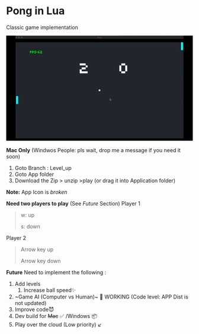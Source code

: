 # Pong in Lua 

Classic game implementation

![](pong_rg.gif)


**Mac Only** (Windwos People: pls wait, drop me a message if you need it soon)
1. Goto Branch : Level_up
2. Goto App folder
3. Download the Zip > unzip >play (or drag it into Application folder)

**Note:** App Icon is *broken*  

**Need two players to play** (See *Future* Section)
Player 1

> w: up
>
> s: down



Player 2
	

> Arrow key up 
>
> Arrow key down





**Future**
Need to implement the following :

1. Add levels 
   1. Increase ball speed:sparkles:
2. ~Game AI (Computer vs Human)~ :robot: WORKING (Code level: APP Dist is not updated)
3. Improve code:smiling_imp:
4. Dev build for ~~Mac~~ :white_check_mark: /Windows :package:
5. Play over the cloud (Low priority) :arrow_lower_left:
